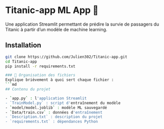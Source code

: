 # Titanic-app ML App 🚢
Une application Streamlit permettant de prédire la survie de passagers du Titanic à partir d’un modèle de machine learning.

## Installation

```bash
git clone https://github.com/Julien302/Titanic-app.git
cd Titanic-app
pip install -r requirements.txt

### 🔹 Organisation des fichiers
Explique brièvement à quoi sert chaque fichier :
```md
## Contenu du projet

- `app.py` : l'application Streamlit
- `TrainModel.py` : script d'entraînement du modèle
- `model/model.joblib` : modèle ML sauvegardé
- `Data/train.csv` : données d'entraînement
- `Description.txt` : description du projet
- `requirements.txt` : dépendances Python